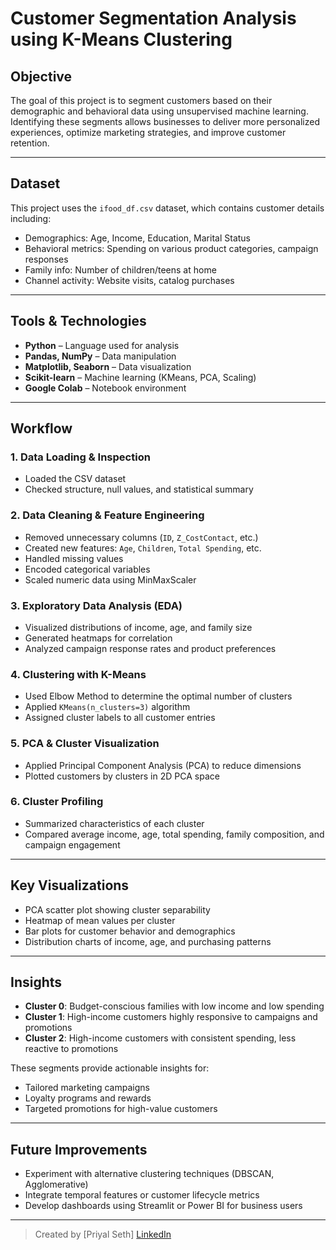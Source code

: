 # Customer Segmentation Analysis using K-Means Clustering

##  Objective

The goal of this project is to segment customers based on their demographic and behavioral data using unsupervised machine learning. Identifying these segments allows businesses to deliver more personalized experiences, optimize marketing strategies, and improve customer retention.

---

##  Dataset

This project uses the `ifood_df.csv` dataset, which contains customer details including:

- Demographics: Age, Income, Education, Marital Status
- Behavioral metrics: Spending on various product categories, campaign responses
- Family info: Number of children/teens at home
- Channel activity: Website visits, catalog purchases

---

##  Tools & Technologies

- **Python** – Language used for analysis
- **Pandas, NumPy** – Data manipulation
- **Matplotlib, Seaborn** – Data visualization
- **Scikit-learn** – Machine learning (KMeans, PCA, Scaling)
- **Google Colab** – Notebook environment

---

## Workflow

### 1. Data Loading & Inspection
- Loaded the CSV dataset
- Checked structure, null values, and statistical summary

### 2. Data Cleaning & Feature Engineering
- Removed unnecessary columns (`ID`, `Z_CostContact`, etc.)
- Created new features: `Age`, `Children`, `Total Spending`, etc.
- Handled missing values
- Encoded categorical variables
- Scaled numeric data using MinMaxScaler

### 3. Exploratory Data Analysis (EDA)
- Visualized distributions of income, age, and family size
- Generated heatmaps for correlation
- Analyzed campaign response rates and product preferences

### 4. Clustering with K-Means
- Used Elbow Method to determine the optimal number of clusters
- Applied `KMeans(n_clusters=3)` algorithm
- Assigned cluster labels to all customer entries

### 5. PCA & Cluster Visualization
- Applied Principal Component Analysis (PCA) to reduce dimensions
- Plotted customers by clusters in 2D PCA space

### 6. Cluster Profiling
- Summarized characteristics of each cluster
- Compared average income, age, total spending, family composition, and campaign engagement

---

## Key Visualizations

- PCA scatter plot showing cluster separability
- Heatmap of mean values per cluster
- Bar plots for customer behavior and demographics
- Distribution charts of income, age, and purchasing patterns

---

## Insights

- **Cluster 0**: Budget-conscious families with low income and low spending
- **Cluster 1**: High-income customers highly responsive to campaigns and promotions
- **Cluster 2**: High-income customers with consistent spending, less reactive to promotions

These segments provide actionable insights for:
- Tailored marketing campaigns
- Loyalty programs and rewards
- Targeted promotions for high-value customers

---

## Future Improvements

- Experiment with alternative clustering techniques (DBSCAN, Agglomerative)
- Integrate temporal features or customer lifecycle metrics
- Develop dashboards using Streamlit or Power BI for business users

---

> Created by [Priyal Seth]
>[LinkedIn](https://www.linkedin.com/in/priyal-seth-2493302a2/)

